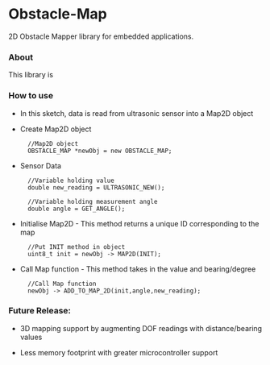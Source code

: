 # Obstacle-Map
2D Obstacle Mapper library for embedded applications. 

### About

This library is 

### How to use

* In this sketch, data is read from ultrasonic sensor into a Map2D object

* Create Map2D object

        //Map2D object
        OBSTACLE_MAP *newObj = new OBSTACLE_MAP;

* Sensor Data

        //Variable holding value
        double new_reading = ULTRASONIC_NEW();

        //Variable holding measurement angle
        double angle = GET_ANGLE();

* Initialise Map2D - This method returns a unique ID corresponding to the map

        //Put INIT method in object 
        uint8_t init = newObj -> MAP2D(INIT);

* Call Map function - This method takes in the value and bearing/degree

        //Call Map function
        newObj -> ADD_TO_MAP_2D(init,angle,new_reading);


### Future Release:

* 3D mapping support by augmenting DOF readings with distance/bearing values

* Less memory footprint with greater microcontroller support